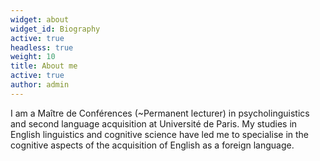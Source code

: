 ```yaml
---
widget: about
widget_id: Biography
active: true
headless: true
weight: 10
title: About me
active: true
author: admin
---
```

I am a Maître de Conférences (~Permanent lecturer) in psycholinguistics and second language acquisition at Université de Paris. My studies in English linguistics and cognitive science have led me to specialise in the cognitive aspects of the acquisition of English as a foreign language.
